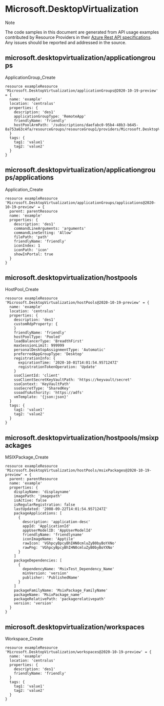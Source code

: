 # Microsoft.DesktopVirtualization
  
> [!NOTE]
> The code samples in this document are generated from API usage examples contributed by Resource Providers in their [Azure Rest API specifications](https://github.com/Azure/azure-rest-api-specs). Any issues should be reported and addressed in the source.


## microsoft.desktopvirtualization/applicationgroups

ApplicationGroup_Create
```bicep
resource exampleResource 'Microsoft.DesktopVirtualization/applicationGroups@2020-10-19-preview' = {
  name: 'example'
  location: 'centralus'
  properties: {
    description: 'des1'
    applicationGroupType: 'RemoteApp'
    friendlyName: 'friendly'
    hostPoolArmPath: '/subscriptions/daefabc0-95b4-48b3-b645-8a753a63c4fa/resourceGroups/resourceGroup1/providers/Microsoft.DesktopVirtualization/hostPools/hostPool1'
  }
  tags: {
    tag1: 'value1'
    tag2: 'value2'
  }
}
```

## microsoft.desktopvirtualization/applicationgroups/applications

Application_Create
```bicep
resource exampleResource 'Microsoft.DesktopVirtualization/applicationGroups/applications@2020-10-19-preview' = {
  parent: parentResource 
  name: 'example'
  properties: {
    description: 'des1'
    commandLineArguments: 'arguments'
    commandLineSetting: 'Allow'
    filePath: 'path'
    friendlyName: 'friendly'
    iconIndex: 1
    iconPath: 'icon'
    showInPortal: true
  }
}
```

## microsoft.desktopvirtualization/hostpools

HostPool_Create
```bicep
resource exampleResource 'Microsoft.DesktopVirtualization/hostPools@2020-10-19-preview' = {
  name: 'example'
  location: 'centralus'
  properties: {
    description: 'des1'
    customRdpProperty: {
    }
    friendlyName: 'friendly'
    hostPoolType: 'Pooled'
    loadBalancerType: 'BreadthFirst'
    maxSessionLimit: 999999
    personalDesktopAssignmentType: 'Automatic'
    preferredAppGroupType: 'Desktop'
    registrationInfo: {
      expirationTime: '2020-10-01T14:01:54.9571247Z'
      registrationTokenOperation: 'Update'
    }
    ssoClientId: 'client'
    ssoClientSecretKeyVaultPath: 'https://keyvault/secret'
    ssoContext: 'KeyVaultPath'
    ssoSecretType: 'SharedKey'
    ssoadfsAuthority: 'https://adfs'
    vmTemplate: '{json:json}'
  }
  tags: {
    tag1: 'value1'
    tag2: 'value2'
  }
}
```

## microsoft.desktopvirtualization/hostpools/msixpackages

MSIXPackage_Create
```bicep
resource exampleResource 'Microsoft.DesktopVirtualization/hostPools/msixPackages@2020-10-19-preview' = {
  parent: parentResource 
  name: 'example'
  properties: {
    displayName: 'displayname'
    imagePath: 'imagepath'
    isActive: false
    isRegularRegistration: false
    lastUpdated: '2008-09-22T14:01:54.9571247Z'
    packageApplications: [
      {
        description: 'application-desc'
        appId: 'ApplicationId'
        appUserModelID: 'AppUserModelId'
        friendlyName: 'friendlyname'
        iconImageName: 'Apptile'
        rawIcon: 'VGhpcyBpcyBhIHN0cmluZyB0byBoYXNo'
        rawPng: 'VGhpcyBpcyBhIHN0cmluZyB0byBoYXNo'
      }
    ]
    packageDependencies: [
      {
        dependencyName: 'MsixTest_Dependency_Name'
        minVersion: 'version'
        publisher: 'PublishedName'
      }
    ]
    packageFamilyName: 'MsixPackage_FamilyName'
    packageName: 'MsixPackage_name'
    packageRelativePath: 'packagerelativepath'
    version: 'version'
  }
}
```

## microsoft.desktopvirtualization/workspaces

Workspace_Create
```bicep
resource exampleResource 'Microsoft.DesktopVirtualization/workspaces@2020-10-19-preview' = {
  name: 'example'
  location: 'centralus'
  properties: {
    description: 'des1'
    friendlyName: 'friendly'
  }
  tags: {
    tag1: 'value1'
    tag2: 'value2'
  }
}
```
